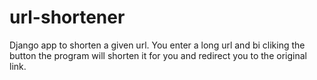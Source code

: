 # url-shortener
Django app to shorten a given url.
You enter a long url and bi cliking the button the program will shorten it for you and redirect you to the original link.
